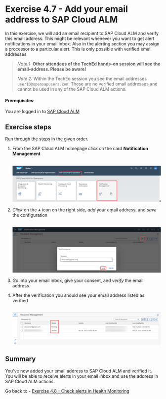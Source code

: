 # Exercise 4.7 - Add your email address to SAP Cloud ALM

In this exercise, we will add an email recipient to SAP Cloud ALM and verify this email address. This might be relevant whenever you want to get alert notifications in your email inbox. 
Also in the alerting section you may assign a processor to a particular alert. This is only possible with verified email addresses.

>
> *Note 1:* **Other attendees of the TechEd hands-on session will see the email-address. Please be aware!**
>
> *Note 2:* Within the TechEd session you see the email addresses `userID@opensapusers.com`. These are no verified email addresses and cannot be used in any of the SAP Cloud ALM actions.
> 


#### Prerequisites:
You are logged in to [SAP Cloud ALM](https://teched22-cloudalm-003.eu10.alm.cloud.sap/launchpad#Shell-home) 

## Exercise steps

Run through the steps in the given order.

1. From the SAP Cloud ALM homepage *click* on the card **Notification Management**

    <br>![](/exercises/ex4/images/CALMLandingNotifMgmt.png) 
   
2. *Click* on the **+** icon on the right side, *add* your email address, and *save* the configuration

    <br>![](/exercises/ex4/images/NMAddEmail.png) 
    
3. *Go* into your email inbox, give your consent, and *verify* the email address

4. After the verification you should see your email address listed as verified

    <br>![](/exercises/ex4/images/NMEmailVerified.png) 
    

## Summary

You've now added your email address to SAP Cloud ALM and verified it. You will be able to receive alerts in your email inbox and use the address in SAP Cloud ALM actions.

Go back to - [Exercise 4.8 - Check alerts in Health Monitoring](/exercises/ex4/ex48/)


